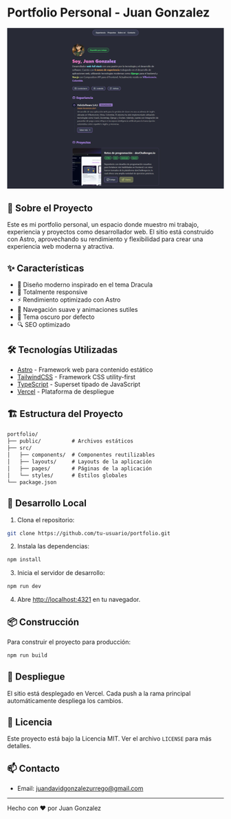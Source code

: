 # Portfolio Personal - Juan Gonzalez

![Portfolio Preview](/public/preview.png)

## 🚀 Sobre el Proyecto

Este es mi portfolio personal, un espacio donde muestro mi trabajo, experiencia y proyectos como desarrollador web. El sitio está construido con Astro, aprovechando su rendimiento y flexibilidad para crear una experiencia web moderna y atractiva.

## ✨ Características

- 🎨 Diseño moderno inspirado en el tema Dracula
- 📱 Totalmente responsive
- ⚡ Rendimiento optimizado con Astro
- 🎯 Navegación suave y animaciones sutiles
- 🌙 Tema oscuro por defecto
- 🔍 SEO optimizado

## 🛠️ Tecnologías Utilizadas

- [Astro](https://astro.build) - Framework web para contenido estático
- [TailwindCSS](https://tailwindcss.com) - Framework CSS utility-first
- [TypeScript](https://www.typescriptlang.org) - Superset tipado de JavaScript
- [Vercel](https://vercel.com) - Plataforma de despliegue

## 🏗️ Estructura del Proyecto

```
portfolio/
├── public/          # Archivos estáticos
├── src/
│   ├── components/  # Componentes reutilizables
│   ├── layouts/     # Layouts de la aplicación
│   ├── pages/       # Páginas de la aplicación
│   └── styles/      # Estilos globales
└── package.json
```

## 🚀 Desarrollo Local

1. Clona el repositorio:
```bash
git clone https://github.com/tu-usuario/portfolio.git
```

2. Instala las dependencias:
```bash
npm install
```

3. Inicia el servidor de desarrollo:
```bash
npm run dev
```

4. Abre [http://localhost:4321](http://localhost:4321) en tu navegador.

## 📦 Construcción

Para construir el proyecto para producción:

```bash
npm run build
```

## 🚀 Despliegue

El sitio está desplegado en Vercel. Cada push a la rama principal automáticamente despliega los cambios.

## 📝 Licencia

Este proyecto está bajo la Licencia MIT. Ver el archivo `LICENSE` para más detalles.

## 📫 Contacto

- Email: juandavidgonzalezurrego@gmail.com

---

Hecho con ❤️ por Juan Gonzalez
